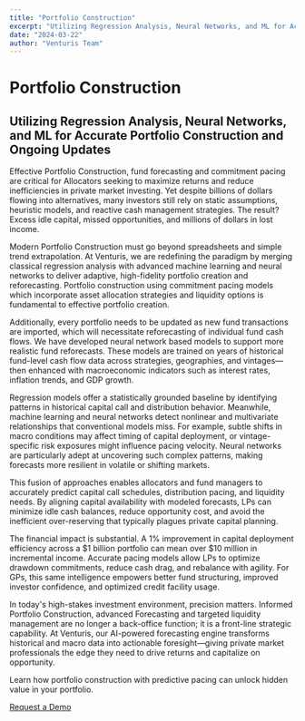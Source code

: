 ```yaml
---
title: "Portfolio Construction"
excerpt: "Utilizing Regression Analysis, Neural Networks, and ML for Accurate Portfolio Construction and Ongoing Updates"
date: "2024-03-22"
author: "Venturis Team"
---
```


# Portfolio Construction

## Utilizing Regression Analysis, Neural Networks, and ML for Accurate Portfolio Construction and Ongoing Updates

Effective Portfolio Construction, fund forecasting and commitment pacing are critical for Allocators seeking to maximize returns and reduce inefficiencies in private market investing. Yet despite billions of dollars flowing into alternatives, many investors still rely on static assumptions, heuristic models, and reactive cash management strategies. The result? Excess idle capital, missed opportunities, and millions of dollars in lost income.

Modern Portfolio Construction must go beyond spreadsheets and simple trend extrapolation. At Venturis, we are redefining the paradigm by merging classical regression analysis with advanced machine learning and neural networks to deliver adaptive, high-fidelity portfolio creation and reforecasting. Portfolio construction using commitment pacing models which incorporate asset allocation strategies and liquidity options is fundamental to effective portfolio creation.

Additionally, every portfolio needs to be updated as new fund transactions are imported, which will necessitate reforecasting of individual fund cash flows. We have developed neural network based models to support more realistic fund reforecasts. These models are trained on years of historical fund-level cash flow data across strategies, geographies, and vintages—then enhanced with macroeconomic indicators such as interest rates, inflation trends, and GDP growth.

Regression models offer a statistically grounded baseline by identifying patterns in historical capital call and distribution behavior. Meanwhile, machine learning and neural networks detect nonlinear and multivariate relationships that conventional models miss. For example, subtle shifts in macro conditions may affect timing of capital deployment, or vintage-specific risk exposures might influence pacing velocity. Neural networks are particularly adept at uncovering such complex patterns, making forecasts more resilient in volatile or shifting markets.

This fusion of approaches enables allocators and fund managers to accurately predict capital call schedules, distribution pacing, and liquidity needs. By aligning capital availability with modeled forecasts, LPs can minimize idle cash balances, reduce opportunity cost, and avoid the inefficient over-reserving that typically plagues private capital planning.

The financial impact is substantial. A 1% improvement in capital deployment efficiency across a $1 billion portfolio can mean over $10 million in incremental income. Accurate pacing models allow LPs to optimize drawdown commitments, reduce cash drag, and rebalance with agility. For GPs, this same intelligence empowers better fund structuring, improved investor confidence, and optimized credit facility usage.

In today's high-stakes investment environment, precision matters. Informed Portfolio Construction, advanced Forecasting and targeted liquidity management are no longer a back-office function; it is a front-line strategic capability. At Venturis, our AI-powered forecasting engine transforms historical and macro data into actionable foresight—giving private market professionals the edge they need to drive returns and capitalize on opportunity.

Learn how portfolio construction with predictive pacing can unlock hidden value in your portfolio.

[Request a Demo](/request-demo)